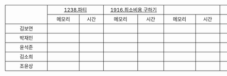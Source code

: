 <table cellspacing="0" style="border-collapse:collapse; width:1069px">
    <tbody>
        <tr>
            <td rowspan="2" style="border-bottom:1px solid black; border-left:1px solid black; border-right:1px solid black; border-top:1px solid black; height:44px; text-align:center; vertical-align:middle; white-space:nowrap; width:122px">　</td>
            <td colspan="2" style="border-bottom:1px solid black; border-left:none; border-right:1px solid black; border-top:1px solid black; text-align:center; vertical-align:middle; white-space:nowrap; width:190px"><a href="https://www.acmicpc.net/problem/1238" target="_blank">1238.파티</a></td>
            <td colspan="2" style="border-bottom:1px solid black; border-left:none; border-right:1px solid black; border-top:1px solid black; text-align:center; vertical-align:middle; white-space:nowrap; width:190px"><a href="https://www.acmicpc.net/problem/1916" target="_blank">1916.최소비용 구하기</a></td>
            <td colspan="2" style="border-bottom:1px solid black; border-left:none; border-right:1px solid black; border-top:1px solid black; text-align:center; vertical-align:middle; white-space:nowrap; width:190px"><a href="https://www.acmicpc.net/problem/16398" target="_blank"></a></td>
            <td colspan="2" style="border-bottom:1px solid black; border-left:none; border-right:1px solid black; border-top:1px solid black; text-align:center; vertical-align:middle; white-space:nowrap; width:190px"><a href="https://www.acmicpc.net/problem/14889" target="_blank"></a></td>
            <td colspan="2" style="border-bottom:1px solid black; border-left:none; border-right:1px solid black; border-top:1px solid black; text-align:center; vertical-align:middle; white-space:nowrap; width:190px"></td>
        </tr>
        <tr>
            <td style="border-bottom:1px solid black; border-left:none; border-right:1px solid black; border-top:none; height:22px; text-align:center; vertical-align:middle; white-space:nowrap">메모리</td>
            <td style="border-bottom:1px solid black; border-left:none; border-right:1px solid black; border-top:none; text-align:center; vertical-align:middle; white-space:nowrap">시간</td>
            <td style="border-bottom:1px solid black; border-left:none; border-right:1px solid black; border-top:none; text-align:center; vertical-align:middle; white-space:nowrap">메모리</td>
            <td style="border-bottom:1px solid black; border-left:none; border-right:1px solid black; border-top:none; text-align:center; vertical-align:middle; white-space:nowrap">시간</td>
            <td style="border-bottom:1px solid black; border-left:none; border-right:1px solid black; border-top:none; text-align:center; vertical-align:middle; white-space:nowrap">메모리</td>
            <td style="border-bottom:1px solid black; border-left:none; border-right:1px solid black; border-top:none; text-align:center; vertical-align:middle; white-space:nowrap">시간</td>
            <td style="border-bottom:1px solid black; border-left:none; border-right:1px solid black; border-top:none; text-align:center; vertical-align:middle; white-space:nowrap">메모리</td>
            <td style="border-bottom:1px solid black; border-left:none; border-right:1px solid black; border-top:none; text-align:center; vertical-align:middle; white-space:nowrap">시간</td>
            <td style="border-bottom:1px solid black; border-left:none; border-right:1px solid black; border-top:none; text-align:center; vertical-align:middle; white-space:nowrap"></td>
            <td style="border-bottom:1px solid black; border-left:none; border-right:1px solid black; border-top:none; text-align:center; vertical-align:middle; white-space:nowrap"></td>
        </tr>
        <tr>
            <td style="border-bottom:1px solid black; border-left:1px solid black; border-right:1px solid black; border-top:none; height:22px; text-align:center; vertical-align:middle; white-space:nowrap">김보연</td>
            <td style="border-bottom:1px solid black; border-left:none; border-right:1px solid black; border-top:none; text-align:center; vertical-align:middle; white-space:nowrap"> </td>
            <td style="border-bottom:1px solid black; border-left:none; border-right:1px solid black; border-top:none; text-align:center; vertical-align:middle; white-space:nowrap"> </td>
            <td style="border-bottom:1px solid black; border-left:none; border-right:1px solid black; border-top:none; text-align:center; vertical-align:middle; white-space:nowrap"> </td>
            <td style="border-bottom:1px solid black; border-left:none; border-right:1px solid black; border-top:none; text-align:center; vertical-align:middle; white-space:nowrap"> </td>
            <td style="border-bottom:1px solid black; border-left:none; border-right:1px solid black; border-top:none; text-align:center; vertical-align:middle; white-space:nowrap"> </td>
            <td style="border-bottom:1px solid black; border-left:none; border-right:1px solid black; border-top:none; text-align:center; vertical-align:middle; white-space:nowrap"> </td>
            <td style="border-bottom:1px solid black; border-left:none; border-right:1px solid black; border-top:none; text-align:center; vertical-align:middle; white-space:nowrap"> </td>
            <td style="border-bottom:1px solid black; border-left:none; border-right:1px solid black; border-top:none; text-align:center; vertical-align:middle; white-space:nowrap"> </td>
            <td style="border-bottom:1px solid black; border-left:none; border-right:1px solid black; border-top:none; text-align:center; vertical-align:middle; white-space:nowrap">　</td>
            <td style="border-bottom:1px solid black; border-left:none; border-right:1px solid black; border-top:none; text-align:center; vertical-align:middle; white-space:nowrap">　</td>
        </tr>
        <tr>
            <td style="border-bottom:1px solid black; border-left:1px solid black; border-right:1px solid black; border-top:none; height:22px; text-align:center; vertical-align:middle; white-space:nowrap">박재민</td>
            <td style="border-bottom:1px solid black; border-left:none; border-right:1px solid black; border-top:none; text-align:center; vertical-align:middle; white-space:nowrap"> </td>
            <td style="border-bottom:1px solid black; border-left:none; border-right:1px solid black; border-top:none; text-align:center; vertical-align:middle; white-space:nowrap"> </td>
            <td style="border-bottom:1px solid black; border-left:none; border-right:1px solid black; border-top:none; text-align:center; vertical-align:middle; white-space:nowrap"> </td>
            <td style="border-bottom:1px solid black; border-left:none; border-right:1px solid black; border-top:none; text-align:center; vertical-align:middle; white-space:nowrap"> </td>
            <td style="border-bottom:1px solid black; border-left:none; border-right:1px solid black; border-top:none; text-align:center; vertical-align:middle; white-space:nowrap"> </td>
            <td style="border-bottom:1px solid black; border-left:none; border-right:1px solid black; border-top:none; text-align:center; vertical-align:middle; white-space:nowrap"> </td>
            <td style="border-bottom:1px solid black; border-left:none; border-right:1px solid black; border-top:none; text-align:center; vertical-align:middle; white-space:nowrap">　</td>
            <td style="border-bottom:1px solid black; border-left:none; border-right:1px solid black; border-top:none; text-align:center; vertical-align:middle; white-space:nowrap">　</td>
            <td style="border-bottom:1px solid black; border-left:none; border-right:1px solid black; border-top:none; text-align:center; vertical-align:middle; white-space:nowrap">　</td>
            <td style="border-bottom:1px solid black; border-left:none; border-right:1px solid black; border-top:none; text-align:center; vertical-align:middle; white-space:nowrap">　</td>
        </tr>
        <tr>
            <td style="border-bottom:1px solid black; border-left:1px solid black; border-right:1px solid black; border-top:none; height:22px; text-align:center; vertical-align:middle; white-space:nowrap">윤석준</td>
            <td style="border-bottom:1px solid black; border-left:none; border-right:1px solid black; border-top:none; text-align:center; vertical-align:middle; white-space:nowrap"> </td>
            <td style="border-bottom:1px solid black; border-left:none; border-right:1px solid black; border-top:none; text-align:center; vertical-align:middle; white-space:nowrap"> </td>
            <td style="border-bottom:1px solid black; border-left:none; border-right:1px solid black; border-top:none; text-align:center; vertical-align:middle; white-space:nowrap"> </td>
            <td style="border-bottom:1px solid black; border-left:none; border-right:1px solid black; border-top:none; text-align:center; vertical-align:middle; white-space:nowrap"> </td>
            <td style="border-bottom:1px solid black; border-left:none; border-right:1px solid black; border-top:none; text-align:center; vertical-align:middle; white-space:nowrap"> </td>
            <td style="border-bottom:1px solid black; border-left:none; border-right:1px solid black; border-top:none; text-align:center; vertical-align:middle; white-space:nowrap"> </td>
            <td style="border-bottom:1px solid black; border-left:none; border-right:1px solid black; border-top:none; text-align:center; vertical-align:middle; white-space:nowrap"> </td>
            <td style="border-bottom:1px solid black; border-left:none; border-right:1px solid black; border-top:none; text-align:center; vertical-align:middle; white-space:nowrap"> </td>
            <td style="border-bottom:1px solid black; border-left:none; border-right:1px solid black; border-top:none; text-align:center; vertical-align:middle; white-space:nowrap">　</td>
            <td style="border-bottom:1px solid black; border-left:none; border-right:1px solid black; border-top:none; text-align:center; vertical-align:middle; white-space:nowrap">　</td>
        </tr>
        <tr>
            <td style="border-bottom:1px solid black; border-left:1px solid black; border-right:1px solid black; border-top:none; height:22px; text-align:center; vertical-align:middle; white-space:nowrap">김소희</td>
            <td style="border-bottom:1px solid black; border-left:none; border-right:1px solid black; border-top:none; text-align:center; vertical-align:middle; white-space:nowrap">　</td>
            <td style="border-bottom:1px solid black; border-left:none; border-right:1px solid black; border-top:none; text-align:center; vertical-align:middle; white-space:nowrap">　</td>
            <td style="border-bottom:1px solid black; border-left:none; border-right:1px solid black; border-top:none; text-align:center; vertical-align:middle; white-space:nowrap"> </td>
            <td style="border-bottom:1px solid black; border-left:none; border-right:1px solid black; border-top:none; text-align:center; vertical-align:middle; white-space:nowrap"> </td>
            <td style="border-bottom:1px solid black; border-left:none; border-right:1px solid black; border-top:none; text-align:center; vertical-align:middle; white-space:nowrap"> </td>
            <td style="border-bottom:1px solid black; border-left:none; border-right:1px solid black; border-top:none; text-align:center; vertical-align:middle; white-space:nowrap"> </td>
            <td style="border-bottom:1px solid black; border-left:none; border-right:1px solid black; border-top:none; text-align:center; vertical-align:middle; white-space:nowrap">　</td>
            <td style="border-bottom:1px solid black; border-left:none; border-right:1px solid black; border-top:none; text-align:center; vertical-align:middle; white-space:nowrap">　</td>
            <td style="border-bottom:1px solid black; border-left:none; border-right:1px solid black; border-top:none; text-align:center; vertical-align:middle; white-space:nowrap">　</td>
            <td style="border-bottom:1px solid black; border-left:none; border-right:1px solid black; border-top:none; text-align:center; vertical-align:middle; white-space:nowrap">　</td>
        </tr>
        <tr>
            <td style="border-bottom:1px solid black; border-left:1px solid black; border-right:1px solid black; border-top:none; height:22px; text-align:center; vertical-align:middle; white-space:nowrap">조윤상</td>
            <td style="border-bottom:1px solid black; border-left:none; border-right:1px solid black; border-top:none; text-align:center; vertical-align:middle; white-space:nowrap"> </td>
            <td style="border-bottom:1px solid black; border-left:none; border-right:1px solid black; border-top:none; text-align:center; vertical-align:middle; white-space:nowrap"> </td>
            <td style="border-bottom:1px solid black; border-left:none; border-right:1px solid black; border-top:none; text-align:center; vertical-align:middle; white-space:nowrap"> </td>
            <td style="border-bottom:1px solid black; border-left:none; border-right:1px solid black; border-top:none; text-align:center; vertical-align:middle; white-space:nowrap"> </td>
            <td style="border-bottom:1px solid black; border-left:none; border-right:1px solid black; border-top:none; text-align:center; vertical-align:middle; white-space:nowrap"> </td>
            <td style="border-bottom:1px solid black; border-left:none; border-right:1px solid black; border-top:none; text-align:center; vertical-align:middle; white-space:nowrap"> </td>
            <td style="border-bottom:1px solid black; border-left:none; border-right:1px solid black; border-top:none; text-align:center; vertical-align:middle; white-space:nowrap"> </td>
            <td style="border-bottom:1px solid black; border-left:none; border-right:1px solid black; border-top:none; text-align:center; vertical-align:middle; white-space:nowrap"> </td>
            <td style="border-bottom:1px solid black; border-left:none; border-right:1px solid black; border-top:none; text-align:center; vertical-align:middle; white-space:nowrap">　</td>
            <td style="border-bottom:1px solid black; border-left:none; border-right:1px solid black; border-top:none; text-align:center; vertical-align:middle; white-space:nowrap">　</td>
        </tr>
    </tbody>
</table>


